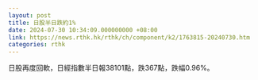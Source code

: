 ```yaml
---
layout: post
title: 日股半日跌約1%
date: 2024-07-30 10:34:09.000000000 +08:00
link: https://news.rthk.hk/rthk/ch/component/k2/1763815-20240730.htm
categories: rthk
---
```


日股再度回軟，日經指數半日報38101點，跌367點，跌幅0.96%。

